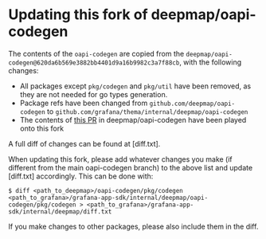 # Updating this fork of deepmap/oapi-codegen

The contents of the `oapi-codegen` are copied from the `deepmap/oapi-codegen@620da6b569e3882bb4401d9a16b9982c3a7f88cb`, with the following changes:
* All packages except `pkg/codegen` and `pkg/util` have been removed, as they are not needed for go types generation.
* Package refs have been changed from `github.com/deepmap/oapi-codegen` to `github.com/grafana/thema/internal/deepmap/oapi-codegen`
* The contents of [this PR](https://github.com/deepmap/oapi-codegen/pull/717) in deepmap/oapi-codegen have been played onto this fork

A full diff of changes can be found at [diff.txt].

When updating this fork, please add whatever changes you make (if different from the main oapi-codegen branch) to the above list and update [diff.txt] accordingly. 
This can be done with:
```shell
$ diff <path_to_deepmap>/oapi-codegen/pkg/codegen <path_to_grafana>/grafana-app-sdk/internal/deepmap/oapi-codegen/pkg/codegen > <path_to_grafana>/grafana-app-sdk/internal/deepmap/diff.txt
```
If you make changes to other packages, please also include them in the diff.